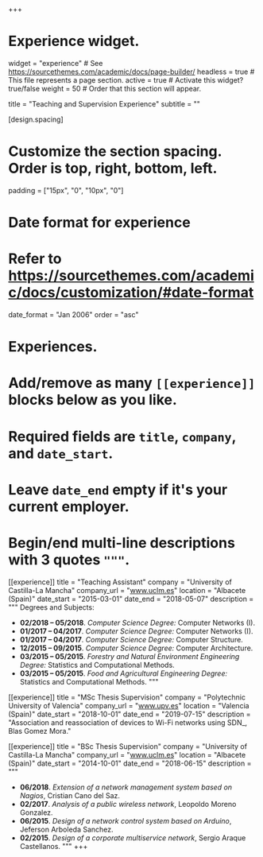 +++
# Experience widget.
widget = "experience"  # See https://sourcethemes.com/academic/docs/page-builder/
headless = true  # This file represents a page section.
active = true  # Activate this widget? true/false
weight = 50  # Order that this section will appear.

title = "Teaching and Supervision Experience"
subtitle = ""

[design.spacing]
  # Customize the section spacing. Order is top, right, bottom, left.
  padding = ["15px", "0", "10px", "0"]

# Date format for experience
#   Refer to https://sourcethemes.com/academic/docs/customization/#date-format
date_format = "Jan 2006"
order = "asc"

# Experiences.
#   Add/remove as many `[[experience]]` blocks below as you like.
#   Required fields are `title`, `company`, and `date_start`.
#   Leave `date_end` empty if it's your current employer.
#   Begin/end multi-line descriptions with 3 quotes `"""`.
[[experience]]
  title = "Teaching Assistant"
  company = "University of Castilla-La Mancha"
  company_url = "www.uclm.es"
  location = "Albacete (Spain)"
  date_start = "2015-03-01"
  date_end = "2018-05-07"
  description = """ Degrees and Subjects:
  
  * **02/2018 – 05/2018**. _Computer Science Degree:_ Computer Networks (I).
  * **01/2017 – 04/2017**. _Computer Science Degree:_ Computer Networks (I).
  * **01/2017 – 04/2017**. _Computer Science Degree:_ Computer Structure.
  * **12/2015 – 09/2015**. _Computer Science Degree:_ Computer Architecture.
  * **03/2015 – 05/2015**. _Forestry and Natural Environment Engineering Degree:_ Statistics and Computational Methods.
  * **03/2015 – 05/2015**. _Food and Agricultural Engineering Degree:_ Statistics and Computational Methods.
"""


[[experience]]
  title = "MSc Thesis Supervision"
  company = "Polytechnic University of Valencia"
  company_url = "www.upv.es"
  location = "Valencia (Spain)"
  date_start = "2018-10-01"
  date_end = "2019-07-15"
  description = "Association and reassociation of devices to Wi-Fi networks using SDN_, Blas Gomez Mora."

[[experience]]
  title = "BSc Thesis Supervision"
  company = "University of Castilla-La Mancha"
  company_url = "www.uclm.es"
  location = "Albacete (Spain)"
  date_start = "2014-10-01"
  date_end = "2018-06-15"
  description = """

   * **06/2018**. _Extension of a network management system based on Nagios_, Cristian Cano del Saz.
   * **02/2017**. _Analysis of a public wireless network_, Leopoldo Moreno Gonzalez.
   * **06/2015**. _Design of a network control system based on Arduino_, Jeferson Arboleda Sanchez.
   * **02/2015**. _Design of a corporate multiservice network_, Sergio Araque Castellanos.
"""
+++
